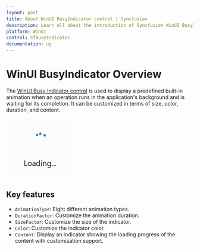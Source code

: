 ```yaml
---
layout: post
title: About WinUI BusyIndicator control | Syncfusion
description: Learn all about the introduction of Syncfusion WinUI BusyIndicator Control (SfBusyIndicator) with essential features and more here.
platform: WinUI
control: SfBusyIndicator
documentation: ug
---
```


# WinUI BusyIndicator Overview

The [WinUI Busy Indicator control](https://www.syncfusion.com/winui-controls/busy-indicator) is used to display a predefined built-in animation when an operation runs in the application's background and is waiting for its completion. It can be customized in terms of size, color, duration, and content.

![BusyIndicator control overview in WinUI](BusyIndicator_images/winui_busyindicator_overview.gif)

## Key features

* `AnimationType`: Eight different animation types.
* `DurationFactor`: Customize the animation duration.
* `SizeFactor`: Customize the size of the indicator.
* `Color`: Customize the indicator color.
* `Content`: Display an indicator showing the loading progress of the content with customization support.

